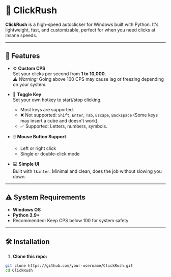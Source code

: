 # 🚀 ClickRush

**ClickRush** is a high-speed autoclicker for Windows built with Python. It's lightweight, fast, and customizable, perfect for when you need clicks at insane speeds.

---

## 🔧 Features

- ⚙️ **Custom CPS**  
  Set your clicks per second from **1 to 10,000**.  
  *⚠️ Warning:* Going above 100 CPS may cause lag or freezing depending on your system.

- 🎯 **Toggle Key**  
  Set your own hotkey to start/stop clicking.  
  - Most keys are supported.
  - ❌ Not supported: `Shift`, `Enter`, `Tab`, `Escape`, `Backspace` (Some keys may insert a cube and doesn't work).
  - ✅ Supported: Letters, numbers, symbols.

- 🖱️ **Mouse Button Support**  
  - Left or right click
  - Single or double-click mode

- 💻 **Simple UI**  
  Built with `tkinter`. Minimal and clean, does the job without slowing you down.

---

## ⚠️ System Requirements

- **Windows OS**
- **Python 3.9+**
- Recommended: Keep CPS below 100 for system safety

---

## 🛠️ Installation

1. **Clone this repo:**

```bash
git clone https://github.com/your-username/ClickRush.git
cd ClickRush

